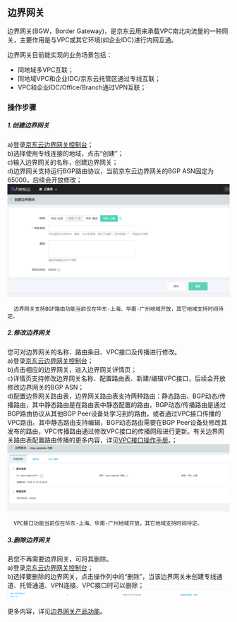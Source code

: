 ## 边界网关
边界网关(BGW，Border Gateway)，是京东云用来承载VPC南北向流量的一种网关，主要作用是与VPC或其它环境(如企业IDC)进行内网互通。

边界网关目前能实现的业务场景包括：
  * 同地域多VPC互联；
  * 同地域VPC和企业IDC/京东云托管区通过专线互联；
  * VPC和企业IDC/Office/Branch通过VPN互联；

### 操作步骤
##### 1.创建边界网关
a)登录[京东云边界网关控制台](https://cns-console.jdcloud.com/host/borderGateway/list)；  </br>
b)选择使用专线连接的地域，点击“创建”；</br>
c)输入边界网关的名称，创建边界网关；</br>
d)边界网关支持运行BGP路由协议，当前京东云边界网关的BGP ASN固定为65000，后续会开放修改；</br>
![](../../../../../image/Networking/VPN/Operation-Guide/create-bgw.png)
```
  边界网关支持BGP路由功能当前仅在华东-上海、华南-广州地域开放，其它地域支持时间待定。
```

##### 2.修改边界网关
您可对边界网关的名称、路由条目、VPC接口及传播进行修改。</br>
a)登录[京东云边界网关控制台](https://cns-console.jdcloud.com/host/borderGateway/list)；  </br>
b)点击相应的边界网关，进入边界网关详情页；</br>
c)详情页支持修改边界网关名称、配置路由表、新建/编辑VPC接口，后续会开放修改边界网关的BGP ASN；</br>
d)配置边界网关路由表，边界网关路由表支持两种路由：静态路由、BGP动态/传播路由，其中静态路由是在路由表中静态配置的路由，BGP动态/传播路由是通过BGP路由协议从其他BGP Peer设备处学习到的路由，或者通过VPC接口传播的VPC路由。其中静态路由支持编辑，BGP动态路由需要在BGP Peer设备处修改其发布的路由，VPC传播路由通过修改VPC接口的传播网段进行更新。有关边界网关路由表配置路由传播的更多内容，详见[VPC接口操作手册](VPC-Attachment-Configuration.md)。；</br>
![](../../../../../image/Networking/VPN/Operation-Guide/update-bgw.png)
```
  VPC接口功能当前仅在华东-上海、华南-广州地域开放，其它地域支持时间待定。
```

##### 3.删除边界网关
若您不再需要边界网关，可将其删除。</br>
a)登录[京东云边界网关控制台](https://cns-console.jdcloud.com/host/borderGateway/list)；  </br>
b)选择要删除的边界网关，点击操作列中的“删除”，当该边界网关未创建专线通道、托管通道、VPN连接、VPC接口时可以删除；</br>
![](../../../../../image/Networking/VPN/Operation-Guide/delete-bgw.png)

更多内容，详见[边界网关产品功能](https://docs.jdcloud.com/cn/direct-connection/border-gateway-features)。
